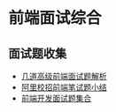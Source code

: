 # 前端面试综合

## 面试题收集

- [几道高级前端面试题解析](https://juejin.im/post/5aa8a07cf265da238a3022a4?utm_source=gold_browser_extension)
- [阿里校招前端笔试题小结](https://juejin.im/entry/59a039995188252435079fa1)
- [前端开发面试题集合](https://www.runoob.com/w3cnote/front-end-developer-questions-and-answers.html)
